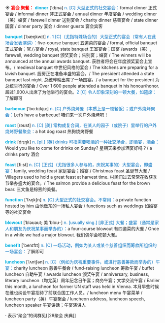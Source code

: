 ☀ <font color="red">**宴会 聚餐：**</font>
<font color="sky blue">**dinner**</font> ['dɪnə] 
<font color="#0070c0">n. [C] 大型正式的社交宴会：</font>formal dinner 正式宴会 / informal dinner 非正式宴会 / annual dinner 年度宴会 / wedding dinner（美）婚宴 / farewell dinner 送别宴会 / charity dinner 慈善宴会 / state dinner 国宴 / dinner party 宴会 / dinner guests 宴会宾客
           
<font color="sky blue">**banquet**</font> [ˈbæŋkwɪt]
<font color="#0070c0">n. 1 [C]（尤指特殊场合的）大型正式的宴会（常有人在此场合发表演讲）：</font>five-course banquet 五道菜的宴会 / formal, official banquet 正式宴会；官方宴会 / royal, state banquet 王室宴会；国宴 /awards（美）, farewell, wedding banquet 颁奖宴会；告别宴；婚宴 / The winners will be announced at the annual awards banquet. 获胜者将会在年度颁奖宴会上宣布。/ medieval banquet 中世纪风格的宴会 / The kitchens are preparing for a lavish banquet. 厨房正在准备丰盛的宴会。/ The president attended a state banquet last night. 总统昨晚出席了一场国宴。/ a banquet for the president 为总统举行的宴会 / Over 1 600 people attended a banquet in his honour/honor. 超过1,600人出席了为他举行的宴会。<font color="#0070c0">2 [C] 令人印象深刻的一顿大餐，如筵席：</font>了解即可

<font color="sky blue">**barbecue**</font> ['bɑːbɪkju:] 
<font color="#0070c0">n. [C] 户外烧烤餐（本质上是一顿餐饭）；或户外烧烤聚会：</font>Let’s have a barbecue! 咱们来一次户外烧烤吧！

<font color="sky blue">**roast**</font> [rəʊst] 
<font color="#0070c0">n. [C] [美] 常构成复合词，在某人的园子（或院子）里举行的户外烧烤野餐聚会：</font>a hot dog roast 热狗烧烤野餐

<font color="sky blue">**drink**</font> [drɪŋk] 
<font color="#0070c0">n. [pl.] [英] drinks 可指需要喝酒的一种社交场合，即酒宴，酒会：</font>Would you like to come for drinks on Sunday? 星期天来参加酒宴好吗？/ a drinks party 酒会

<font color="sky blue">**feast**</font> [fi:st] 
<font color="#0070c0">n. [C] [正式]（尤指很多人参与的，庆祝某事的）大型宴会，即盛宴：</font>family, wedding feast 家庭宴会；婚宴 / Christmas feast 圣诞节大餐 / Villagers used to hold a great feast at harvest time. 村民们过去常常在收获季节举办盛大的宴会。/ The salmon provide a delicious feast for the brown bear. 三文鱼是棕熊的美餐。

<font color="sky blue">**function**</font> ['fʌŋkʃn] 
<font color="#0070c0">n. [C] 大型正式的社交宴会。不常用：</font>a private function hosted by him 由他做东的一场私人宴会 / functions such as weddings 如婚宴等的社交宴会

<font color="sky blue">**blowout**</font> [ˈbləʊaʊt; 美 ˈbloʊ-]
<font color="#0070c0">n. [usually sing.] [非正式] 大餐；盛宴（通常是家人和朋友为庆祝某事而举办的）：</font>a four-course blowout 有四道菜的大餐 / Once in a while we had a major blowout. 我们偶尔会吃顿大餐。

<font color="sky blue">**benefit**</font> ['benɪfɪt] 
<font color="#0070c0">n. [C] 一场活动，例如为某人或某个慈善组织而筹款所组织的一场宴会：</font>了解即可
           
<font color="sky blue">**luncheon**</font> [ˈlʌntʃən]
<font color="#0070c0">n. [C]（例如为庆祝重要事件，或进行慈善筹款而举办的）午宴：</font>charity luncheon 慈善午餐会 / fund-raising luncheon 筹款午宴 / buffet luncheon 自助午宴 / awards luncheon 颁奖午宴 / anniversary, business, literary luncheon（均尤英）周年纪念日午宴；商务午宴；文学交流午宴 / Earlier this month, a luncheon for former UN staff was held in Vienna. 本月早些时候在维也纳设午宴招待了前联合国工作人员。/ luncheon menu 午宴菜单 / luncheon party（英）午宴聚会 / luncheon address, luncheon speech, luncheon speaker 午宴讲话；午宴演讲人

· 表示“聚会”的词群见[[28聚会 庆典]]
